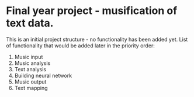 # Final year project - musification of text data. 
This is an initial project structure - no functionality has been added yet.
List of functionality that would be added later in the priority order:
  1. Music input
  2. Music analysis
  3. Text analysis
  4. Building neural network
  5. Music output
  6. Text mapping
